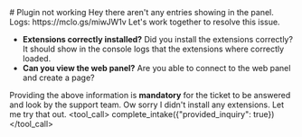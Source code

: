 <user>
# Plugin not working
</user>
<user>
Hey there aren't any entries showing in the panel.
Logs: https://mclo.gs/miwJW1v
</user>
<assistant>
Let's work together to resolve this issue.

- **Extensions correctly installed?** Did you install the extensions correctly? It should show in the console logs that the extensions where correctly loaded.
- **Can you view the web panel?** Are you able to connect to the web panel and create a page?

Providing the above information is **mandatory** for the ticket to be answered and look by the support team.
</assistant>
<user>
Ow sorry I didn't install any extensions. Let me try that out.
</user>
<tool_call>
complete_intake({"provided_inquiry": true})
</tool_call>
